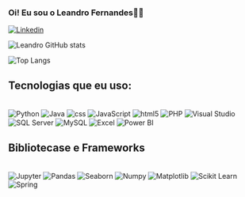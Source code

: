
### Oi! Eu sou o Leandro Fernandes👋🏼

[![Linkedin](https://img.shields.io/badge/LinkedIn-0077B5?style=for-the-badge&logo=linkedin&logoColor=white)](https://www.linkedin.com/in/leandro-fernandes-pereira-da-silva-86230422a/)


![Leandro GitHub stats](https://github-readme-stats.vercel.app/api?username=LeandroFernandes105&show_icons=true&theme=dracula&include_all_commits=true&cache_seconds=10)


![Top Langs](https://github-readme-stats.vercel.app/api/top-langs/?username=LeandroFernandes105&cache_seconds=10)
## Tecnologias que eu uso:

<div style="display: inline_block"><br/>
<img align="center"  alt="Python" src="https://img.shields.io/badge/Python-3776AB?style=for-the-badge&logo=python&logoColor=white"/>
<img align="center"  alt="Java" src="https://img.shields.io/badge/Java-ED8B00?style=for-the-badge&logo=openjdk&logoColor=white"/>
<img align="center"  alt="css" src="https://img.shields.io/badge/CSS-239120?&style=for-the-badge&logo=css3&logoColor=white"/>
<img align="center"  alt="JavaScript" src="https://img.shields.io/badge/JavaScript-F7DF1E?style=for-the-badge&logo=javascript&logoColor=black"/>
<img align="center"  alt="html5" src="https://img.shields.io/badge/HTML-239120?style=for-the-badge&logo=html5&logoColor=white"/>
<img align="center"  alt="PHP" src="https://img.shields.io/badge/PHP-777BB4?style=for-the-badge&logo=php&logoColor=white"/>
<img align="center"  alt="Visual Studio" src="https://img.shields.io/badge/Visual_Studio_Code-0078D4?style=for-the-badge&logo=visual%20studio%20code&logoColor=white"/>
<img align="center"  alt="SQL Server" src="https://img.shields.io/badge/Microsoft_SQL_Server-CC2927?style=for-the-badge&logo=microsoft-sql-server&logoColor=white"/>
<img align="center"  alt="MySQL" src="https://img.shields.io/badge/MySQL-005C84?style=for-the-badge&logo=mysql&logoColor=white"/>
<img align="center"  alt="Excel" src="https://img.shields.io/badge/Microsoft_Excel-217346?style=for-the-badge&logo=microsoft-excel&logoColor=white"/>

<img align="center"  alt="Power BI" src="https://camo.githubusercontent.com/4dab3efa70dca2c447bd94eab61efd3f9b39004f8a26c3f3413c6805b0b60d35/68747470733a2f2f696d672e736869656c64732e696f2f62616467652f2d506f77657225323042492d626c61636b3f7374796c653d706c6173746963266c6f676f3d506f7765722d4249"/>
</div>


## Bibliotecase e Frameworks
<div style="display: inline_block"><br/>
<img align="center"  alt="Jupyter" src="https://camo.githubusercontent.com/bbe2923c671f9c483e4c6f7213e9d0d74ecf32585ac6b385a8b9f93846f2511a/68747470733a2f2f696d672e736869656c64732e696f2f62616467652f2d4a7570797465722d626c61636b3f7374796c653d666c61742d737175617265266c6f676f3d4a757079746572"/>
<img align="center"  alt="Pandas" src="https://camo.githubusercontent.com/3a07293b4a074aea47c40eab00a27a48c8c72c99f533b9bafe4ba1d5f6670334/68747470733a2f2f696d672e736869656c64732e696f2f62616467652f2d50616e6461732d626c61636b3f7374796c653d666c61742d737175617265266c6f676f3d50616e646173"/>
<img align="center"  alt="Seaborn" src="https://camo.githubusercontent.com/ca234038032c3c165ff7715a56c29a45f56e266bd2e12bcb052a1f2a29729345/68747470733a2f2f696d672e736869656c64732e696f2f62616467652f2d536561626f726e2d626c61636b3f7374796c653d666c61742d737175617265266c6f676f3d536561626f726e"/>
<img align="center"  alt="Numpy" src="https://camo.githubusercontent.com/2a4fab58c571490d8a317cde618e0193b2adb1f7099131f7c3eea7c3ddd154a1/68747470733a2f2f696d672e736869656c64732e696f2f62616467652f2d4e756d70792d626c61636b3f7374796c653d666c61742d737175617265266c6f676f3d4e756d7079"/>
<img align="center"  alt="Matplotlib" src="https://camo.githubusercontent.com/45f17f4c84edae3660c446b735b74261f9f46feeca8419b3c1e33d47ca7d0825/68747470733a2f2f696d672e736869656c64732e696f2f62616467652f2d4d6174706c6f746c69622d626c61636b3f7374796c653d666c61742d737175617265266c6f676f3d4d6174706c6f746c6962"/>
<img align="center"  alt="Scikit Learn" src="https://camo.githubusercontent.com/2e76934dbeca23adcb20a34f80a6fd938398a94f573fa1f967932e690c228b21/68747470733a2f2f696d672e736869656c64732e696f2f62616467652f2d5363696b69742532304c6561726e2d626c61636b3f7374796c653d666c61742d737175617265266c6f676f3d7363696b69742d6c6561726e"/>
</div>
<img align="center"  alt="Spring" src="https://img.shields.io/badge/Spring-6DB33F?style=for-the-badge&logo=spring&logoColor=white"/>
</div>

